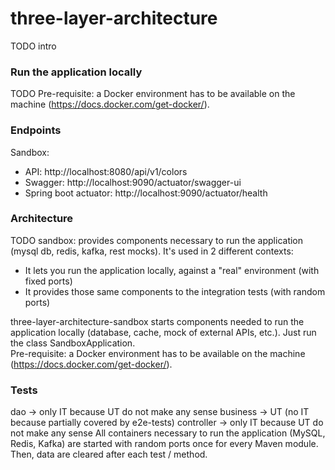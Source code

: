 # three-layer-architecture

TODO intro

### Run the application locally
TODO
Pre-requisite: a Docker environment has to be available on the machine (https://docs.docker.com/get-docker/).

### Endpoints
Sandbox:  
   - API: http://localhost:8080/api/v1/colors  
   - Swagger: http://localhost:9090/actuator/swagger-ui  
   - Spring boot actuator: http://localhost:9090/actuator/health  

### Architecture
TODO
sandbox: provides components necessary to run the application (mysql db, redis, kafka, rest mocks).
It's used in 2 different contexts:
   - It lets you run the application locally, against a "real" environment (with fixed ports)
   - It provides those same components to the integration tests (with random ports)

three-layer-architecture-sandbox starts components needed to run the application locally (database, cache, mock of external APIs, etc.). Just run the class SandboxApplication.  
Pre-requisite: a Docker environment has to be available on the machine (https://docs.docker.com/get-docker/).


### Tests
dao -> only IT because UT do not make any sense
business -> UT (no IT because partially covered by e2e-tests)
controller -> only IT because UT do not make any sense
All containers necessary to run the application (MySQL, Redis, Kafka) are started with random ports once for every Maven module.
Then, data are cleared after each test / method.